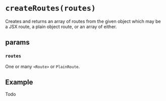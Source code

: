 # `createRoutes(routes)`

Creates and returns an array of routes from the given object which may be a JSX route, a plain object route, or an array of either.

## params

### `routes`
One or many `<Route>` or `PlainRoute`.

## Example
Todo
